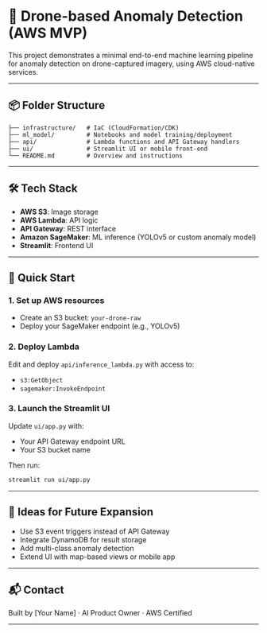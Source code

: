 # 🚁 Drone-based Anomaly Detection (AWS MVP)

This project demonstrates a minimal end-to-end machine learning pipeline for anomaly detection on drone-captured imagery, using AWS cloud-native services.

---

## 📦 Folder Structure

```
├── infrastructure/   # IaC (CloudFormation/CDK)
├── ml_model/         # Notebooks and model training/deployment
├── api/              # Lambda functions and API Gateway handlers
├── ui/               # Streamlit UI or mobile front-end
└── README.md         # Overview and instructions
```

---

## 🛠️ Tech Stack

- **AWS S3**: Image storage
- **AWS Lambda**: API logic
- **API Gateway**: REST interface
- **Amazon SageMaker**: ML inference (YOLOv5 or custom anomaly model)
- **Streamlit**: Frontend UI

---

## 🚀 Quick Start

### 1. Set up AWS resources
- Create an S3 bucket: `your-drone-raw`
- Deploy your SageMaker endpoint (e.g., YOLOv5)

### 2. Deploy Lambda
Edit and deploy `api/inference_lambda.py` with access to:
- `s3:GetObject`
- `sagemaker:InvokeEndpoint`

### 3. Launch the Streamlit UI
Update `ui/app.py` with:
- Your API Gateway endpoint URL
- Your S3 bucket name

Then run:
```bash
streamlit run ui/app.py
```

---

## 🧠 Ideas for Future Expansion

- Use S3 event triggers instead of API Gateway
- Integrate DynamoDB for result storage
- Add multi-class anomaly detection
- Extend UI with map-based views or mobile app

---

## 📬 Contact
Built by [Your Name] · AI Product Owner · AWS Certified

---